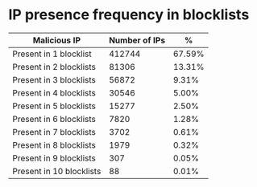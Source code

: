# IP presence frequency in blocklists
| Malicious IP | Number of IPs | % |
|----|----|----|
| Present in 1 blocklist | 412744 | 67.59% |
| Present in 2 blocklists | 81306 | 13.31% |
| Present in 3 blocklists | 56872 | 9.31% |
| Present in 4 blocklists | 30546 | 5.00% |
| Present in 5 blocklists | 15277 | 2.50% |
| Present in 6 blocklists | 7820 | 1.28% |
| Present in 7 blocklists | 3702 | 0.61% |
| Present in 8 blocklists | 1979 | 0.32% |
| Present in 9 blocklists | 307 | 0.05% |
| Present in 10 blocklists | 88 | 0.01% |
